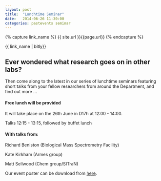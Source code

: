 ```yaml
---
layout: post
title:  "Lunchtime Seminar"
date:   2014-06-26 11:30:00
categories: pastevents seminar
---
```


{% capture link_name %}
 {{ site.url }}{{page.url}}
{% endcapture %}

<div class="link">
{{ link_name | bitly}}
</div>

## Ever wondered what research goes on in other labs?

Then come along to the latest in our series of lunchtime seminars featuring short talks from your fellow researchers from around the Department, and find out more ...

#### Free lunch will be provided

It will take place on the 26th June in D17h at 12:00 - 14:00. 

Talks 12:15 - 13:15, followed by buffet lunch

#### With talks from:

Richard Beniston (Biological Mass Spectrometry Facility)

Kate Kirkham (Armes group)

Matt Sellwood (Chem group/SITraN)


Our event poster can be download from [here]({{site.url}}/files/seminar_26_06_14.pdf).


